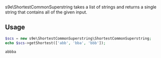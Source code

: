 s9e\ShortestCommonSuperstring takes a list of strings and returns a single string that contains all of the given input.

## Usage

```php
$scs = new s9e\ShortestCommonSuperstring\ShortestCommonSuperstring;
echo $scs->getShortest(['abb', 'bba', 'bbb']);
```
```
abbba
```
